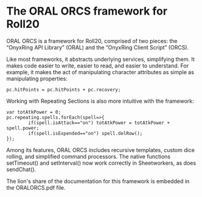 # The ORAL ORCS framework for Roll20  

ORAL ORCS is a framework for Roll20, comprised of two pieces: the “OnyxRing API Library” (ORAL) and the “OnyxRing Client Script” (ORCS). 

Like most frameworks, it abstracts underlying services, simplifying them.  It makes code easier to write, easier to read, and easier to understand.  For example, it makes the act of manipulating character attributes as simple as manipulating properties:

	pc.hitPoints = pc.hitPoints + pc.recovery;

Working with Repeating Sections is also more intuitive with the framework:

```
var totAtkPower = 0;
pc.repeating.spells.forEach(spell=>{
      	if(spell.isAttack=="on") totAtkPower = totAtkPower + spell.power;
		if(spell.isExpended=="on") spell.delRow();
});
```

Among its features, ORAL ORCS includes recursive templates, custom dice rolling, and simplified command processors.  The native functions setTimeout() and setInterval() now work correctly in Sheetworkers, as does sendChat().  

The lion's share of the documentation for this framework is embedded in the ORALORCS.pdf file.
